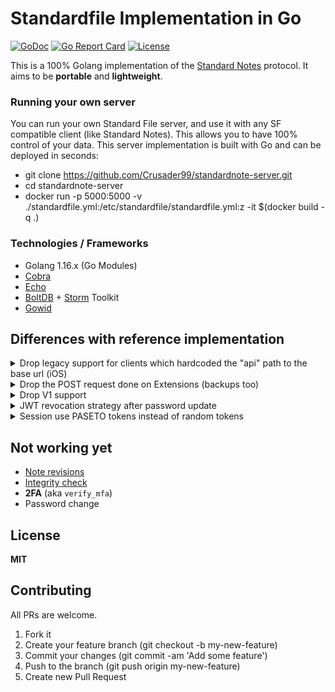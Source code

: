 # Standardfile Implementation in Go

[![GoDoc](https://img.shields.io/badge/godoc-reference-blue.svg)](https://pkg.go.dev/github.com/mdouchement/standardfile)
[![Go Report Card](https://goreportcard.com/badge/github.com/mdouchement/standardfile)](https://goreportcard.com/report/github.com/mdouchement/standardfile)
[![License](https://img.shields.io/github/license/mdouchement/standardfile.svg)](http://opensource.org/licenses/MIT)

This is a 100% Golang implementation of the [Standard Notes](https://docs.standardnotes.com/specification/sync) protocol. It aims to be **portable** and **lightweight**.

### Running your own server

You can run your own Standard File server, and use it with any SF compatible client (like Standard Notes).
This allows you to have 100% control of your data.
This server implementation is built with Go and can be deployed in seconds:

- git clone https://github.com/Crusader99/standardnote-server.git
- cd standardnote-server
- docker run -p 5000:5000 -v ./standardfile.yml:/etc/standardfile/standardfile.yml:z -it $(docker build -q .)

### Technologies / Frameworks

- Golang 1.16.x (Go Modules)
- [Cobra](https://github.com/spf13/cobra)
- [Echo](https://github.com/labstack/echo)
- [BoltDB](https://github.com/etcd-io/bbolt) + [Storm](https://github.com/asdine/storm) Toolkit
- [Gowid](https://github.com/gcla/gowid)


## Differences with reference implementation

<details>
<summary>Drop legacy support for clients which hardcoded the "api" path to the base url (iOS)</summary>

> [Permalink](https://github.com/standardfile/ruby-server/blob/0a48c2625afc21966b110e0f73a1ff7bd212dbf4/config/routes.rb#L19-L26)

</details>

<details>
<summary>Drop the POST request done on Extensions (backups too)</summary>

> [Permalink](https://github.com/standardfile/ruby-server/blob/09b2020313a54668b7c6c0e122bbc8a530767d06/app/controllers/api/items_controller.rb#L20-L45)

This feature is pretty undocumented and I feel uncomfortable about the outgoing traffic from my server on unknown URLs.

</details>

<details>
<summary>Drop V1 support</summary>

> [All stuff used in v1 and not in v2 nor v3](https://github.com/standardfile/standardfile.github.io/blob/master/doc/spec-001.md)

</details>

<details>
<summary>JWT revocation strategy after password update</summary>

> Reference implementation use a [pw_hash](https://github.com/standardfile/ruby-server/blob/0a48c2625afc21966b110e0f73a1ff7bd212dbf4/app/controllers/api/api_controller.rb#L37-L43) claim to check if the user has changed their pw and thus forbid them from access if they have an old jwt.

<hr>

> Here we will revoke JWT based on its `iat` claim and `User.PasswordUpdatedAt` field.
> Looks more safer than publicly expose any sort of password stuff.
> See `internal/server/middlewares/current_user.go`

</details>

<details>
<summary>Session use PASETO tokens instead of random tokens</summary>

> Here we will be using PASETO to strengthen authentication to ensure that the tokens are issued by the server.

</details>

## Not working yet

- [Note revisions](https://github.com/mdouchement/standardfile/issues/31)
- [Integrity check](https://github.com/mdouchement/standardfile/issues/75)
- **2FA** (aka `verify_mfa`)
- Password change

## License

**MIT**


## Contributing

All PRs are welcome.

1. Fork it
2. Create your feature branch (git checkout -b my-new-feature)
3. Commit your changes (git commit -am 'Add some feature')
5. Push to the branch (git push origin my-new-feature)
6. Create new Pull Request
